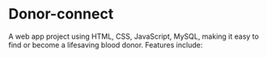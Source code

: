 # Donor-connect
A web app project using HTML, CSS, JavaScript, MySQL, making it easy to find or become a lifesaving blood donor. Features include:
